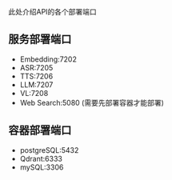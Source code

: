 此处介绍API的各个部署端口
## 服务部署端口
- Embedding:7202
- ASR:7205
- TTS:7206
- LLM:7207
- VL:7208
- Web Search:5080 (需要先部署容器才能部署)

## 容器部署端口
- postgreSQL:5432
- Qdrant:6333
- mySQL:3306
